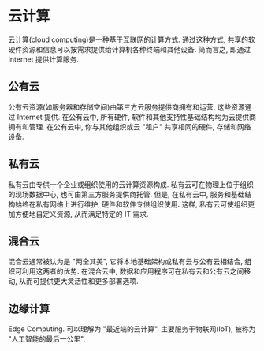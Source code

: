 # 云计算
云计算(cloud computing)是一种基于互联网的计算方式. 通过这种方式, 共享的软硬件资源和信息可以按需求提供给计算机各种终端和其他设备. 简而言之, 即通过 Internet 提供计算服务.

## 公有云
公有云资源(如服务器和存储空间)由第三方云服务提供商拥有和运营, 这些资源通过 Internet 提供. 在公有云中, 所有硬件, 软件和其他支持性基础结构均为云提供商拥有和管理. 在公有云中, 你与其他组织或云 "租户" 共享相同的硬件, 存储和网络设备.

## 私有云
私有云由专供一个企业或组织使用的云计算资源构成. 私有云可在物理上位于组织的现场数据中心, 也可由第三方服务提供商托管. 但是, 在私有云中, 服务和基础结构始终在私有网络上进行维护, 硬件和软件专供组织使用. 这样, 私有云可使组织更加方便地自定义资源, 从而满足特定的 IT 需求.

## 混合云
混合云通常被认为是 "两全其美", 它将本地基础架构或私有云与公有云相结合, 组织可利用这两者的优势. 在混合云中, 数据和应用程序可在私有云和公有云之间移动, 从而可提供更大灵活性和更多部署选项.


## 边缘计算
Edge Computing. 可以理解为 "最近端的云计算". 主要服务于物联网(IoT), 被称为 "人工智能的最后一公里".
